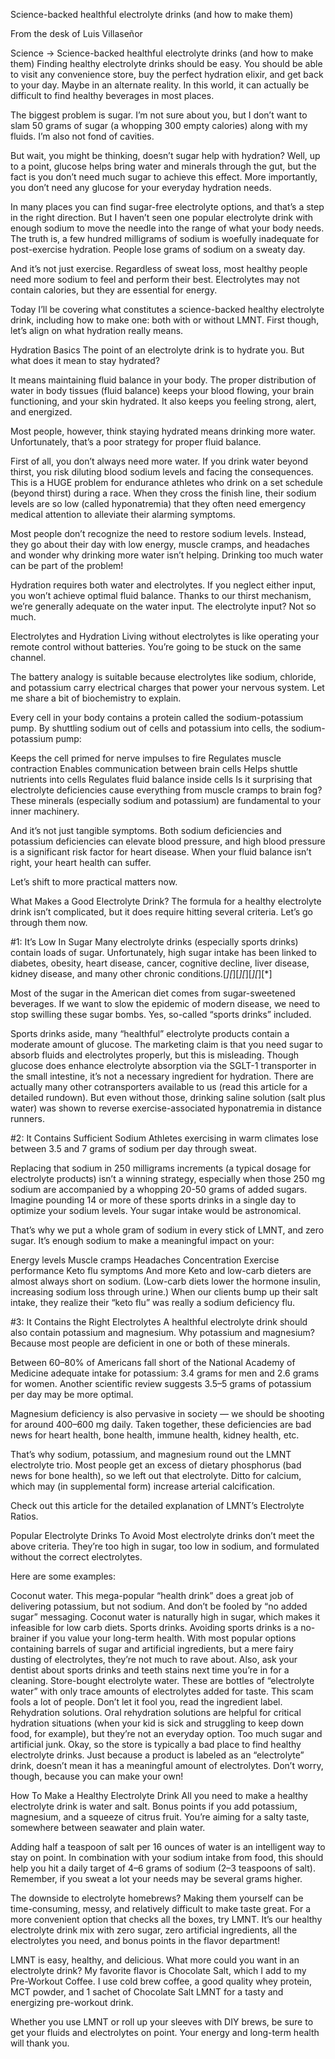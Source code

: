 Science-backed healthful electrolyte drinks (and how to make them)

From the desk of Luis Villaseñor

Science → Science-backed healthful electrolyte drinks (and how to make them)
Finding healthy electrolyte drinks should be easy. You should be able to visit any convenience store, buy the perfect hydration elixir, and get back to your day. Maybe in an alternate reality. In this world, it can actually be difficult to find healthy beverages in most places.

The biggest problem is sugar. I’m not sure about you, but I don’t want to slam 50 grams of sugar (a whopping 300 empty calories) along with my fluids. I’m also not fond of cavities.

But wait, you might be thinking, doesn’t sugar help with hydration? Well, up to a point, glucose helps bring water and minerals through the gut, but the fact is you don’t need much sugar to achieve this effect. More importantly, you don’t need any glucose for your everyday hydration needs.

In many places you can find sugar-free electrolyte options, and that’s a step in the right direction. But I haven’t seen one popular electrolyte drink with enough sodium to move the needle into the range of what your body needs. The truth is, a few hundred milligrams of sodium is woefully inadequate for post-exercise hydration. People lose grams of sodium on a sweaty day.

And it’s not just exercise. Regardless of sweat loss, most healthy people need more sodium to feel and perform their best. Electrolytes may not contain calories, but they are essential for energy.

Today I’ll be covering what constitutes a science-backed healthy electrolyte drink, including how to make one: both with or without LMNT. First though, let’s align on what hydration really means.

Hydration Basics
The point of an electrolyte drink is to hydrate you. But what does it mean to stay hydrated?

It means maintaining fluid balance in your body. The proper distribution of water in body tissues (fluid balance) keeps your blood flowing, your brain functioning, and your skin hydrated. It also keeps you feeling strong, alert, and energized.

Most people, however, think staying hydrated means drinking more water. Unfortunately, that’s a poor strategy for proper fluid balance.

First of all, you don’t always need more water. If you drink water beyond thirst, you risk diluting blood sodium levels and facing the consequences. This is a HUGE problem for endurance athletes who drink on a set schedule (beyond thirst) during a race. When they cross the finish line, their sodium levels are so low (called hyponatremia) that they often need emergency medical attention to alleviate their alarming symptoms.

Most people don’t recognize the need to restore sodium levels. Instead, they go about their day with low energy, muscle cramps, and headaches and wonder why drinking more water isn’t helping. Drinking too much water can be part of the problem!

Hydration requires both water and electrolytes. If you neglect either input, you won’t achieve optimal fluid balance. Thanks to our thirst mechanism, we’re generally adequate on the water input. The electrolyte input? Not so much.

Electrolytes and Hydration
Living without electrolytes is like operating your remote control without batteries. You’re going to be stuck on the same channel.

The battery analogy is suitable because electrolytes like sodium, chloride, and potassium carry electrical charges that power your nervous system. Let me share a bit of biochemistry to explain.

Every cell in your body contains a protein called the sodium-potassium pump. By shuttling sodium out of cells and potassium into cells, the sodium-potassium pump:

Keeps the cell primed for nerve impulses to fire
Regulates muscle contraction
Enables communication between brain cells
Helps shuttle nutrients into cells
Regulates fluid balance inside cells
Is it surprising that electrolyte deficiencies cause everything from muscle cramps to brain fog? These minerals (especially sodium and potassium) are fundamental to your inner machinery.

And it’s not just tangible symptoms. Both sodium deficiencies and potassium deficiencies can elevate blood pressure, and high blood pressure is a significant risk factor for heart disease. When your fluid balance isn’t right, your heart health can suffer.

Let’s shift to more practical matters now.

What Makes a Good Electrolyte Drink?
The formula for a healthy electrolyte drink isn’t complicated, but it does require hitting several criteria. Let’s go through them now.

#1: It’s Low In Sugar
Many electrolyte drinks (especially sports drinks) contain loads of sugar. Unfortunately, high sugar intake has been linked to diabetes, obesity, heart disease, cancer, cognitive decline, liver disease, kidney disease, and many other chronic conditions.[*][*][*][*][*][*][*]

Most of the sugar in the American diet comes from sugar-sweetened beverages. If we want to slow the epidemic of modern disease, we need to stop swilling these sugar bombs. Yes, so-called “sports drinks” included.

Sports drinks aside, many “healthful” electrolyte products contain a moderate amount of glucose. The marketing claim is that you need sugar to absorb fluids and electrolytes properly, but this is misleading. Though glucose does enhance electrolyte absorption via the SGLT-1 transporter in the small intestine, it’s not a necessary ingredient for hydration. There are actually many other cotransporters available to us (read this article for a detailed rundown). But even without those, drinking saline solution (salt plus water) was shown to reverse exercise-associated hyponatremia in distance runners.

#2: It Contains Sufficient Sodium
Athletes exercising in warm climates lose between 3.5 and 7 grams of sodium per day through sweat.

Replacing that sodium in 250 milligrams increments (a typical dosage for electrolyte products) isn’t a winning strategy, especially when those 250 mg sodium are accompanied by a whopping 20-50 grams of added sugars. Imagine pounding 14 or more of these sports drinks in a single day to optimize your sodium levels. Your sugar intake would be astronomical.

That’s why we put a whole gram of sodium in every stick of LMNT, and zero sugar. It’s enough sodium to make a meaningful impact on your:

Energy levels
Muscle cramps
Headaches
Concentration
Exercise performance
Keto flu symptoms
And more
Keto and low-carb dieters are almost always short on sodium. (Low-carb diets lower the hormone insulin, increasing sodium loss through urine.) When our clients bump up their salt intake, they realize their “keto flu” was really a sodium deficiency flu.

#3: It Contains the Right Electrolytes
A healthful electrolyte drink should also contain potassium and magnesium. Why potassium and magnesium? Because most people are deficient in one or both of these minerals.

Between 60–80% of Americans fall short of the National Academy of Medicine adequate intake for potassium: 3.4 grams for men and 2.6 grams for women. Another scientific review suggests 3.5–5 grams of potassium per day may be more optimal.

Magnesium deficiency is also pervasive in society — we should be shooting for around 400–600 mg daily. Taken together, these deficiencies are bad news for heart health, bone health, immune health, kidney health, etc.

That’s why sodium, potassium, and magnesium round out the LMNT electrolyte trio. Most people get an excess of dietary phosphorus (bad news for bone health), so we left out that electrolyte. Ditto for calcium, which may (in supplemental form) increase arterial calcification.

Check out this article for the detailed explanation of LMNT’s Electrolyte Ratios.

Popular Electrolyte Drinks To Avoid
Most electrolyte drinks don’t meet the above criteria. They’re too high in sugar, too low in sodium, and formulated without the correct electrolytes.

Here are some examples:

Coconut water. This mega-popular “health drink” does a great job of delivering potassium, but not sodium. And don’t be fooled by “no added sugar” messaging. Coconut water is naturally high in sugar, which makes it infeasible for low carb diets.
Sports drinks. Avoiding sports drinks is a no-brainer if you value your long-term health. With most popular options containing barrels of sugar and artificial ingredients, but a mere fairy dusting of electrolytes, they’re not much to rave about. Also, ask your dentist about sports drinks and teeth stains next time you’re in for a cleaning.
Store-bought electrolyte water. These are bottles of “electrolyte water” with only trace amounts of electrolytes added for taste. This scam fools a lot of people. Don’t let it fool you, read the ingredient label.
Rehydration solutions. Oral rehydration solutions are helpful for critical hydration situations (when your kid is sick and struggling to keep down food, for example), but they’re not an everyday option. Too much sugar and artificial junk.
Okay, so the store is typically a bad place to find healthy electrolyte drinks. Just because a product is labeled as an “electrolyte” drink, doesn’t mean it has a meaningful amount of electrolytes. Don’t worry, though, because you can make your own!

How To Make a Healthy Electrolyte Drink
All you need to make a healthy electrolyte drink is water and salt. Bonus points if you add potassium, magnesium, and a squeeze of citrus fruit. You’re aiming for a salty taste, somewhere between seawater and plain water.

Adding half a teaspoon of salt per 16 ounces of water is an intelligent way to stay on point. In combination with your sodium intake from food, this should help you hit a daily target of 4–6 grams of sodium (2–3 teaspoons of salt). Remember, if you sweat a lot your needs may be several grams higher.

The downside to electrolyte homebrews? Making them yourself can be time-consuming, messy, and relatively difficult to make taste great. For a more convenient option that checks all the boxes, try LMNT. It’s our healthy electrolyte drink mix with zero sugar, zero artificial ingredients, all the electrolytes you need, and bonus points in the flavor department!

LMNT is easy, healthy, and delicious. What more could you want in an electrolyte drink? My favorite flavor is Chocolate Salt, which I add to my Pre-Workout Coffee. I use cold brew coffee, a good quality whey protein, MCT powder, and 1 sachet of Chocolate Salt LMNT for a tasty and energizing pre-workout drink.

Whether you use LMNT or roll up your sleeves with DIY brews, be sure to get your fluids and electrolytes on point. Your energy and long-term health will thank you.

